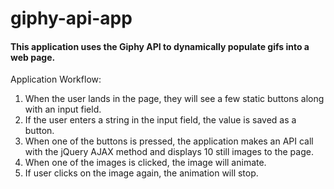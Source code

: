 # giphy-api-app

#### This application uses the Giphy API to dynamically populate gifs into a web page. 

Application Workflow:

1. When the user lands in the page, they will see a few static buttons along with an input field.
1. If the user enters a string in the input field, the value is saved as a button. 
1. When one of the buttons is pressed, the application makes an API call with the jQuery AJAX method and displays 10 still images to the page.
1. When one of the images is clicked, the image will animate. 
1. If user clicks on the image again, the animation will stop.